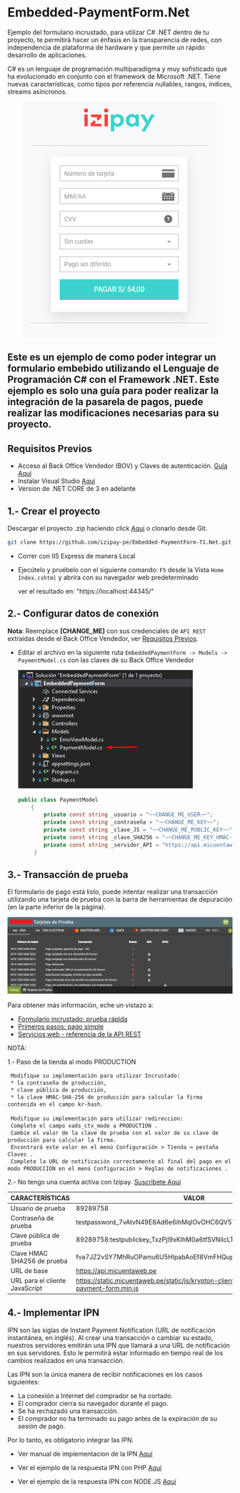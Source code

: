 # Embedded-PaymentForm.Net

Ejemplo del formulario incrustado, para utilizar C# .NET dentro de tu proyecto, te permitirá hacer un énfasis en la transparencia de redes, con independencia de plataforma de hardware y que permite un rápido desarrollo de aplicaciones.

C# es un lenguaje de programación multiparadigma y muy sofisticado que ha evolucionado en conjunto con el framework de Microsoft .NET. Tiene nuevas características, como tipos por referencia nullables, rangos, índices, streams asíncronos.


   <p align="center">
  <img src="images/formulario-incrustado.png?raw=true" alt="Formulario"/>                                             
 </p>                                               
 
 
 ## Este es un ejemplo de como poder integrar un formulario embebido utilizando el Lenguaje de Programación C# con el Framework .NET. Este ejemplo es solo una guía para poder realizar la integración de la pasarela de pagos, puede realizar las modificaciones necesarias para su proyecto.
 
 
<a name="Requisitos_Previos"></a>

## Requisitos Previos

* Acceso al Back Office Vendedor (BOV) y Claves de autenticación. [Guía Aquí](https://github.com/izipay-pe/obtener-credenciales-de-conexion)
* Instalar Visual Studio [Aquí](https://visualstudio.microsoft.com/es/)
* Version de .NET CORE de 3 en adelante

## 1.- Crear el proyecto
Descargar el proyecto .zip haciendo click [Aquí](https://github.com/izipay-pe/Embedded-PaymentForm-T1.Net/archive/refs/heads/main.zip) o clonarlo desde Git.
```sh
git clone https://github.com/izipay-pe/Embedded-PaymentForm-T1.Net.git
``` 
* Correr con IIS Express de manera Local 
* Ejecútelo y pruébelo con el siguiente comando: `F5` desde la Vista `Home` `Index.cshtml` y abrira con su navegador web predeterminado

  ver el resultado en: "https://localhost:44345/"

## 2.- Configurar datos de conexión

**Nota**: Reemplace **[CHANGE_ME]** con sus credenciales de `API REST` extraídas desde el Back Office Vendedor, ver [Requisitos Previos](#Requisitos_Previos).

* Editar el archivo en la siguiente ruta `EmbeddedPaymentForm -> Models -> PaymentModel.cs` con las claves de su Back Office Vendedor

  ![ruta](images/ruta.png)

  ```c#   
  public class PaymentModel
      {
          private const string _usuario = "~~CHANGE_ME_USER~~";
          private const string _contraseña = "~~CHANGE_ME_KEY~~";
          private const string _clave_JS = "~~CHANGE_ME_PUBLIC_KEY~~";
          private const string _clave_SHA256 = "~~CHANGE_ME_KEY_HMAC-SHA-256~~";
          private const string _servidor_API = "https://api.micuentaweb.pe/";
       }
  ```

## 3.- Transacción de prueba

El formulario de pago está listo, puede intentar realizar una transacción utilizando una tarjeta de prueba con la barra de herramientas de depuración (en la parte inferior de la página).

  ![tarjeta](images/tarjetasprueba2.png)

Para obtener más información, eche un vistazo a:

- [Formulario incrustado: prueba rápida](https://secure.micuentaweb.pe/doc/es-PE/rest/V4.0/javascript/quick_start_js.html)
- [Primeros pasos: pago simple](https://secure.micuentaweb.pe/doc/es-PE/rest/V4.0/javascript/guide/start.html)
- [Servicios web - referencia de la API REST](https://secure.micuentaweb.pe/doc/es-PE/rest/V4.0/api/reference.html)
 
 NOTA: 

1.- Paso de la tienda al modo PRODUCTION 

     Modifique su implementación para utilizar Incrustado:
     * la contraseña de producción,
     * clave pública de producción,
     * la clave HMAC-SHA-256 de producción para calcular la firma contenida en el campo kr-hash.
     
     Modifique su implementación para utilizar redireccion:
     Complete el campo vads_ctx_mode a PRODUCTION .
     Cambie el valor de la clave de prueba con el valor de su clave de producción para calcular la firma.
     Encontrará este valor en el menú Configuración > Tienda > pestaña Claves .
     Complete la URL de notificación correctamente al final del pago en el modo PRODUCCIÓN en el menú Configuración > Reglas de notificaciones .

2.- No tengo una cuenta activa con Izipay. [Suscribete Aquí](https://online.izipay.pe/comprar/cliente)

   | CARACTERÍSTICAS | VALOR |
   | ------------- | ------------- |
   | Usuario de prueba  | 89289758  |
   | Contraseña de prueba  | testpassword_7vAtvN49E8Ad6e6ihMqIOvOHC6QV5YKmIXgxisMm0V7Eq  |
   | Clave pública de prueba  | 89289758:testpublickey_TxzPjl9xKlhM0a6tfSVNilcLTOUZ0ndsTogGTByPUATcE  |
   | Clave HMAC SHA256 de prueba  | fva7JZ2vSY7MhRuOPamu6U5HlpabAoEf8VmFHQupspnXB  |
   | URL de base  | https://api.micuentaweb.pe |
   | URL para el cliente JavaScript | https://static.micuentaweb.pe/static/js/krypton-client/V4.0/stable/kr-payment-form.min.js  |

## 4.- Implementar IPN

IPN son las siglas de Instant Payment Notification (URL de notificación instantánea, en inglés). Al crear una transacción o cambiar su estado, nuestros servidores emitirán una IPN que llamará a una URL de notificación en sus servidores. Esto le permitirá estar informado en tiempo real de los cambios realizados en una transacción.

Las IPN son la única manera de recibir notificaciones en los casos siguientes:

* La conexión a Internet del comprador se ha cortado.
* El comprador cierra su navegador durante el pago.
* Se ha rechazado una transacción.
* El comprador no ha terminado su pago antes de la expiración de su sesión de pago.

Por lo tanto, es obligatorio integrar las IPN.

* Ver manual de implementacion de la IPN [Aquí](https://secure.micuentaweb.pe/doc/es-PE/rest/V4.0/kb/payment_done.html)

* Ver el ejemplo de la respuesta IPN con PHP [Aquí](https://github.com/izipay-pe/Redirect-PaymentForm-IpnT1-PHP)

* Ver el ejemplo de la respuesta IPN con NODE.JS [Aquí](https://github.com/izipay-pe/Response-PaymentFormT1-Ipn)
